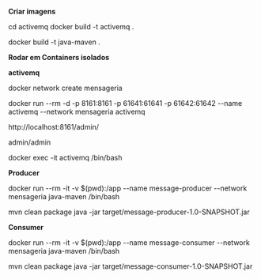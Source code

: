 **Criar imagens**

cd activemq
docker build -t activemq .

docker build -t java-maven .


**Rodar em Containers isolados**

**activemq**

docker network create mensageria

docker run --rm -d -p 8161:8161 -p 61641:61641 -p 61642:61642 --name activemq --network mensageria activemq

http://localhost:8161/admin/

admin/admin

docker exec -it activemq /bin/bash

**Producer**

docker run --rm -it -v $(pwd):/app  --name message-producer --network mensageria java-maven /bin/bash

mvn clean package
java -jar target/message-producer-1.0-SNAPSHOT.jar

**Consumer**

docker run --rm -it -v $(pwd):/app  --name message-consumer --network mensageria java-maven /bin/bash

mvn clean package
java -jar target/message-consumer-1.0-SNAPSHOT.jar
